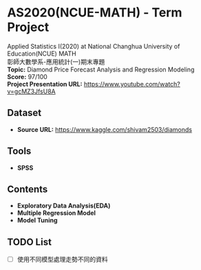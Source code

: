 # AS2020(NCUE-MATH) - Term Project
Applied Statistics Ⅰ(2020) at National Changhua University of Education(NCUE) MATH<br>
彰師大數學系-應用統計(一)期末專題<br>
**Topic:** Diamond Price Forecast Analysis and Regression Modeling <br>
**Score:** 97/100<br>
**Project Presentation URL:** https://www.youtube.com/watch?v=gcMZ3JfsU8A

## Dataset
* **Source URL:**
https://www.kaggle.com/shivam2503/diamonds

## Tools
* **SPSS**

## Contents
* **Exploratory Data Analysis(EDA)**
* **Multiple Regression Model**
* **Model Tuning**

## TODO List
- [ ] 使用不同模型處理走勢不同的資料

